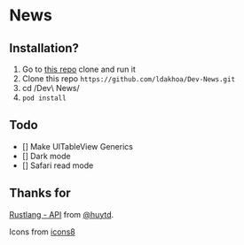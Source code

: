 # News


## Installation?
1. Go to [this repo](https://github.com/huytd/snacky-news-rs) clone and run it
2. Clone this repo `https://github.com/ldakhoa/Dev-News.git`
3. cd /Dev\ News/
4. `pod install`

## Todo
- [] Make UITableView Generics
- [] Dark mode
- [] Safari read mode

## Thanks for 

[Rustlang - API](https://github.com/huytd/snacky-news-rs) from [@huytd](https://github.com/huytd).

Icons from [icons8](https://icons8.com/)